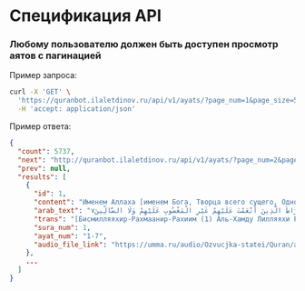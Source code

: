 <!---
The MIT License (MIT).

Copyright (c) 2018-2024 Almaz Ilaletdinov <a.ilaletdinov@yandex.ru>

Permission is hereby granted, free of charge, to any person obtaining a copy
of this software and associated documentation files (the "Software"), to deal
in the Software without restriction, including without limitation the rights
to use, copy, modify, merge, publish, distribute, sublicense, and/or sell
copies of the Software, and to permit persons to whom the Software is
furnished to do so, subject to the following conditions:

The above copyright notice and this permission notice shall be included in all
copies or substantial portions of the Software.

THE SOFTWARE IS PROVIDED "AS IS", WITHOUT WARRANTY OF ANY KIND,
EXPRESS OR IMPLIED, INCLUDING BUT NOT LIMITED TO THE WARRANTIES OF
MERCHANTABILITY, FITNESS FOR A PARTICULAR PURPOSE AND NONINFRINGEMENT.
IN NO EVENT SHALL THE AUTHORS OR COPYRIGHT HOLDERS BE LIABLE FOR ANY CLAIM,
DAMAGES OR OTHER LIABILITY, WHETHER IN AN ACTION OF CONTRACT, TORT OR
OTHERWISE, ARISING FROM, OUT OF OR IN CONNECTION WITH THE SOFTWARE OR THE USE
OR OTHER DEALINGS IN THE SOFTWARE.
-->
# Спецификация API

### Любому пользователю должен быть доступен просмотр аятов с пагинацией

Пример запроса:

```bash
curl -X 'GET' \
  'https://quranbot.ilaletdinov.ru/api/v1/ayats/?page_num=1&page_size=50' \
  -H 'accept: application/json'
```

Пример ответа:

```json
{
  "count": 5737,
  "next": "http://quranbot.ilaletdinov.ru/api/v1/ayats/?page_num=2&page_size=50",
  "prev": null,
  "results": [
    {
      "id": 1,
      "content": "Именем Аллаха [именем Бога, Творца всего сущего, Одного и Единственного для всех и вся], милость Которого вечна и безгранична. Истинное восхваление принадлежит только Аллаху, Господу миров, милость Которого вечна и безгранична, Владыке Судного Дня. Тебе поклоняемся и у Тебя просим помощи [поддержки, Божьего благословения в делах наших]. Направь нас на правильный путь. Путь тех, которым он был дарован [из числа пророков и посланников, праведников и мучеников, а также всех тех, кто удостоен был такой чести — идти правильным путем]. Не тех, на которых Ты разгневался, и не тех, которые сошли с него[,] .",
      "arab_text": "بِسْمِ اللَّهِ الرَّحْمَنِ الرَّحِيمِ١ الْحَمْدُ لِلَّهِ رَبِّ الْعَالَمِينَ٢ الرَّحْمَنِ الرَّحِيمِ٣ مَالِكِ يَوْمِ الدِّينِ٤ إِيَّاكَ نَعْبُدُ وَإِيَّاكَ نَسْتَعِينُ٥ اهْدِنَا الصِّرَاطَ الْمُسْتَقِيمَ٦ صِرَاطَ الَّذِينَ أَنْعَمْتَ عَلَيْهِمْ غَيْرِ الْمَغْضُوبِ عَلَيْهِمْ وَلَا الضَّالِّينَ٧",
      "trans": "[Бисмилляяхир-Рахмаанир-Рахиим (1) Аль-Хамду Лилляяхи Раббиль-`Алямиин(2) Эр-Рахмаанир-Рахимм (3) Малики йаумид-диин (4) Ийяякя ня`буду уа ийяякя наста`иин (5) Ихдиня ссырааталь-мустакыыйм (6) Ссырааталь-лязиина ан`амта `алейхим, гайриль-магдууби `алейхим уа ляд-дааалиин. (7)]",
      "sura_num": 1,
      "ayat_num": "1-7",
      "audio_file_link": "https://umma.ru/audio/Ozvucjka-statei/Quran/audio/Husary_64/1/001001-7.mp3"
    },
    ...
  ]
}
```
